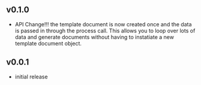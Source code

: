 ## v0.1.0
* API Change!!! the template document is now created once and the data
is passed in through the process call. This allows you to loop over
lots of data and generate documents without having to instatiate a new
template document object.

## v0.0.1
* initial release

